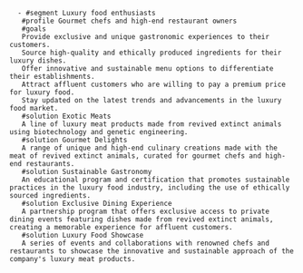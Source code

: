       - #segment Luxury food enthusiasts
       #profile Gourmet chefs and high-end restaurant owners
       #goals
       Provide exclusive and unique gastronomic experiences to their customers.
       Source high-quality and ethically produced ingredients for their luxury dishes.
       Offer innovative and sustainable menu options to differentiate their establishments.
       Attract affluent customers who are willing to pay a premium price for luxury food.
       Stay updated on the latest trends and advancements in the luxury food market.
       #solution Exotic Meats
       A line of luxury meat products made from revived extinct animals using biotechnology and genetic engineering.
       #solution Gourmet Delights
       A range of unique and high-end culinary creations made with the meat of revived extinct animals, curated for gourmet chefs and high-end restaurants.
       #solution Sustainable Gastronomy
       An educational program and certification that promotes sustainable practices in the luxury food industry, including the use of ethically sourced ingredients.
       #solution Exclusive Dining Experience
       A partnership program that offers exclusive access to private dining events featuring dishes made from revived extinct animals, creating a memorable experience for affluent customers.
       #solution Luxury Food Showcase
       A series of events and collaborations with renowned chefs and restaurants to showcase the innovative and sustainable approach of the company's luxury meat products.

